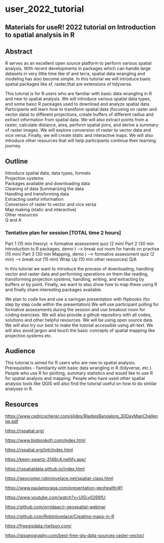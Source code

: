# user_2022_tutorial

## Materials for useR! 2022 tutorial on Introduction to spatial analysis in R

## Abstract

R serves as an excellent open source platform to perform various spatial
analysis. With recent developments in packages which can handle large
datasets in very little time like sf and terra, spatial data wrangling
and modeling has also become simple. In this tutorial we will introduce
basic spatial packages like sf, raster,that are extensions of tidyverse.

This tutorial is for R users who are familiar with basic data wrangling
in R and new to spatial analysis. We will introduce various spatial data
types, and some basic R packages used to download and analyze spatial
data. Participants will learn how to transform spatial data (focusing
on raster and vector data) to different projections, create buffers of
different radius and extract information from spatial data. We will also
extract points from a raster, calculate distance, area, perform spatial
joins, and derive a summary of raster images. We will explore conversion
of raster to vector data and vice versa. Finally, we will create static
and interactive maps. We will also introduce other resources that will
help participants continue their learning journey.

## Outline

Introduce spatial data, data types, formats   
Projection systems   
Packages available and downloading data   
Cleaning of data Summarizing the data   
Handling and transforming data   
Extracting useful information   
Conversion of raster to vector and vice versa   
Map making (static and interactive)   
Other resources   
Q and A

### Tentative plan for session [TOTAL time 2 hours]

Part 1 (15 min theory) → formative assessment quiz (2 min) Part 2 (30
min Introduction to R packages, demo ) —\> break out room for hands on
practise (15 min) Part 3 (30 min Mapping, demo ) —\> formative
assessment quiz (2 min) —-\> break out (15 min) Wrap Up (10 min other
resources) Q/A

In this tutorial we want to introduce the process of downloading,
handling vector and raster data and performing operations on them like
reading, transforming projection systems, handling, writing, and
extracting by buffers or by point. Finally, we want to also show how to
map these using R and finally share interesting packages available.

We plan to code live and use a xaringan presentation with flipbooks (for
step by step code within the presentation).We will use participant
polling for formative assessments during the session and use breakout
room for coding exercises. We will also provide a github repository with
all codes, solutions and other helpful resources. We will be using open
source data. We will also try our best to make the tutorial accessible
using alt-text. We will also avoid jargon and touch the basic concepts
of spatial mapping like projection systems etc.

## Audience

This tutorial is aimed for R users who are new to spatial analysis.
Prerequisites - Familiarity with basic data wrangling in R (tidyverse,
etc.). People who use R for plotting, summary statistics and would like
to use R for spatial analysis and mapping. People who have used other
spatial analysis tools like QGIS will also find the tutorial useful on
how to do similar analyses in R.

## Resources

<https://www.cedricscherer.com/slides/RladiesBangalore_30DayMapChallenge.pdf>

<https://rspatial.org/>

<https://www.bigbookofr.com/index.html>

<https://rspatial.org/intr/index.html>

<https://keen-swartz-3146c4.netlify.app/>

<https://rspatialdata.github.io/index.html>

<https://geocompr.robinlovelace.net/spatial-class.html>

<https://www.paulamoraga.com/presentation-geohealth/#1>

<https://www.youtube.com/watch?v=Ul5Ly0266fU>

<https://github.com/ornldaac/r-geospatial-webinar>

<https://github.com/Robinlovelace/Creating-maps-in-R>

<https://freegisdata.rtwilson.com/>

<https://gisgeography.com/best-free-gis-data-sources-raster-vector/>
